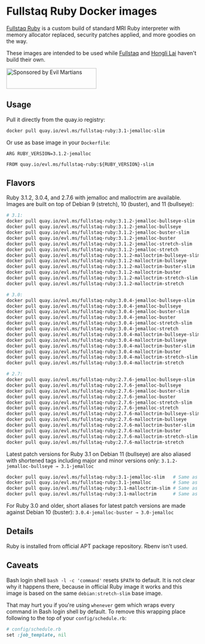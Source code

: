 Fullstaq Ruby Docker images
===========================

[Fullstaq Ruby] is a custom build of standard MRI Ruby interpreter with memory allocator replaced, security patches applied, and more goodies on the way.

These images are intended to be used while [Fullstaq] and [Hongli Lai] haven't build their own.

<a href="https://evilmartians.com/?utm_source=fullstaq-ruby-docker&utm_campaign=project_page">
<img src="https://evilmartians.com/badges/sponsored-by-evil-martians.svg" alt="Sponsored by Evil Martians" width="236" height="54">
</a>

## Usage

Pull it directly from the quay.io registry:

```sh
docker pull quay.io/evl.ms/fullstaq-ruby:3.1-jemalloc-slim
```

Or use as base image in your `Dockerfile`:

```docker
ARG RUBY_VERSION=3.1.2-jemalloc

FROM quay.io/evl.ms/fullstaq-ruby:${RUBY_VERSION}-slim
```

## Flavors

Ruby 3.1.2, 3.0.4, and 2.7.6 with jemalloc and malloctrim are available. Images are built on top of Debian 9 (stretch), 10 (buster), and 11 (bullseye):

```sh
# 3.1:
docker pull quay.io/evl.ms/fullstaq-ruby:3.1.2-jemalloc-bullseye-slim
docker pull quay.io/evl.ms/fullstaq-ruby:3.1.2-jemalloc-bullseye
docker pull quay.io/evl.ms/fullstaq-ruby:3.1.2-jemalloc-buster-slim
docker pull quay.io/evl.ms/fullstaq-ruby:3.1.2-jemalloc-buster
docker pull quay.io/evl.ms/fullstaq-ruby:3.1.2-jemalloc-stretch-slim
docker pull quay.io/evl.ms/fullstaq-ruby:3.1.2-jemalloc-stretch
docker pull quay.io/evl.ms/fullstaq-ruby:3.1.2-malloctrim-bullseye-slim
docker pull quay.io/evl.ms/fullstaq-ruby:3.1.2-malloctrim-bullseye
docker pull quay.io/evl.ms/fullstaq-ruby:3.1.2-malloctrim-buster-slim
docker pull quay.io/evl.ms/fullstaq-ruby:3.1.2-malloctrim-buster
docker pull quay.io/evl.ms/fullstaq-ruby:3.1.2-malloctrim-stretch-slim
docker pull quay.io/evl.ms/fullstaq-ruby:3.1.2-malloctrim-stretch

# 3.0:
docker pull quay.io/evl.ms/fullstaq-ruby:3.0.4-jemalloc-bullseye-slim
docker pull quay.io/evl.ms/fullstaq-ruby:3.0.4-jemalloc-bullseye
docker pull quay.io/evl.ms/fullstaq-ruby:3.0.4-jemalloc-buster-slim
docker pull quay.io/evl.ms/fullstaq-ruby:3.0.4-jemalloc-buster
docker pull quay.io/evl.ms/fullstaq-ruby:3.0.4-jemalloc-stretch-slim
docker pull quay.io/evl.ms/fullstaq-ruby:3.0.4-jemalloc-stretch
docker pull quay.io/evl.ms/fullstaq-ruby:3.0.4-malloctrim-bullseye-slim
docker pull quay.io/evl.ms/fullstaq-ruby:3.0.4-malloctrim-bullseye
docker pull quay.io/evl.ms/fullstaq-ruby:3.0.4-malloctrim-buster-slim
docker pull quay.io/evl.ms/fullstaq-ruby:3.0.4-malloctrim-buster
docker pull quay.io/evl.ms/fullstaq-ruby:3.0.4-malloctrim-stretch-slim
docker pull quay.io/evl.ms/fullstaq-ruby:3.0.4-malloctrim-stretch

# 2.7:
docker pull quay.io/evl.ms/fullstaq-ruby:2.7.6-jemalloc-bullseye-slim
docker pull quay.io/evl.ms/fullstaq-ruby:2.7.6-jemalloc-bullseye
docker pull quay.io/evl.ms/fullstaq-ruby:2.7.6-jemalloc-buster-slim
docker pull quay.io/evl.ms/fullstaq-ruby:2.7.6-jemalloc-buster
docker pull quay.io/evl.ms/fullstaq-ruby:2.7.6-jemalloc-stretch-slim
docker pull quay.io/evl.ms/fullstaq-ruby:2.7.6-jemalloc-stretch
docker pull quay.io/evl.ms/fullstaq-ruby:2.7.6-malloctrim-bullseye-slim
docker pull quay.io/evl.ms/fullstaq-ruby:2.7.6-malloctrim-bullseye
docker pull quay.io/evl.ms/fullstaq-ruby:2.7.6-malloctrim-buster-slim
docker pull quay.io/evl.ms/fullstaq-ruby:2.7.6-malloctrim-buster
docker pull quay.io/evl.ms/fullstaq-ruby:2.7.6-malloctrim-stretch-slim
docker pull quay.io/evl.ms/fullstaq-ruby:2.7.6-malloctrim-stretch
```

Latest patch versions for Ruby 3.1 on Debian 11 (bullseye) are also aliased with shortened tags including major and minor versions only: `3.1.2-jemalloc-bullseye → 3.1-jemalloc`

```sh
docker pull quay.io/evl.ms/fullstaq-ruby:3.1-jemalloc-slim   # Same as quay.io/evl.ms/fullstaq-ruby:3.1.2-jemalloc-bullseye-slim
docker pull quay.io/evl.ms/fullstaq-ruby:3.1-jemalloc        # Same as quay.io/evl.ms/fullstaq-ruby:3.1.2-jemalloc-bullseye
docker pull quay.io/evl.ms/fullstaq-ruby:3.1-malloctrim-slim # Same as quay.io/evl.ms/fullstaq-ruby:3.1.2-malloctrim-bullseye-slim
docker pull quay.io/evl.ms/fullstaq-ruby:3.1-malloctrim      # Same as quay.io/evl.ms/fullstaq-ruby:3.1.2-malloctrim-bullseye
```

For Ruby 3.0 and older, short aliases for latest patch versions are made against Debian 10 (buster): `3.0.4-jemalloc-buster → 3.0-jemalloc`


## Details

Ruby is installed from official APT package repository. Rbenv isn't used.

## Caveats

Bash login shell `bash -l -c 'command'` resets `$PATH` to default. It is not clear why it happens there, because in official Ruby image it works and this image is based on the same `debian:stretch-slim` base image.

That may hurt you if you're using `whenever` gem which wraps every command in Bash login shell by default. To remove this wrapping place following to the top of your `config/schedule.rb`:

```ruby
# config/schedule.rb
set :job_template, nil
```

[Fullstaq Ruby]: https://fullstaqruby.org/ "Ruby, optimized for production"
[Hongli Lai]: https://www.joyfulbikeshedding.com/
[Fullstaq]: https://fullstaq.com/
